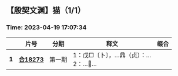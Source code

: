 ## 【殷契文渊】猫（1/1）

### Time: 2023-04-19 17:07:34

|      | 片号 | 分期 | 释文 | 缀合 |
| ---- | ---- | ---- | ---- | ---- |
| **1** | [**合18273**](http://jgw.aynu.edu.cn/ajaxpage/home2.0/d/view.html?dbID=3&dbName=BONE&DisplayDBName=著录库&sysID=127861&drnext=) | 第一期 | 1：戊□〔卜〕，…鼎（贞）：…<br />2：…… |  |
